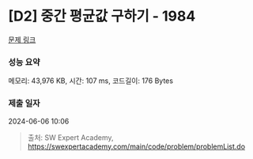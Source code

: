 # [D2] 중간 평균값 구하기 - 1984 

[문제 링크](https://swexpertacademy.com/main/code/problem/problemDetail.do?contestProbId=AV5Pw_-KAdcDFAUq) 

### 성능 요약

메모리: 43,976 KB, 시간: 107 ms, 코드길이: 176 Bytes

### 제출 일자

2024-06-06 10:06



> 출처: SW Expert Academy, https://swexpertacademy.com/main/code/problem/problemList.do